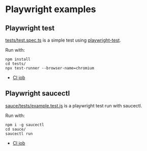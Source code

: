 # Playwright examples

## Playwright test

[tests/test.spec.ts](./tests/test.spec.ts) is a simple test using [playwright-test](https://github.com/microsoft/playwright-test).

Run with:

```
npm install
cd tests/
npx test-runner --browser-name=chromium
```

- [CI job](./.github/workflows/playwright.yml)

## Playwright saucectl

[sauce/tests/example.test.js](./sauce/tests/example.test.js) is a playwright test run with saucectl.

Run with:

```
npm i -g saucectl
cd sauce/
saucectl run
```

- [CI job](./.github/workflows/playwright.yml)
